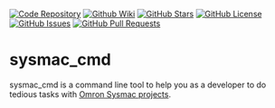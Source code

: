 [//]: # (This file was generated from: doc/template/README.mdt using the documentation_builder package on: 2022-02-21 13:01:48.590029.)
<a id='doc-template-badges-mdt'></a>[![Code Repository](https://img.shields.io/badge/repository-git%20hub-informational)](https://github.com/nils-ten-hoeve/sysmac_cmd)
[![Github Wiki](https://img.shields.io/badge/documentation-wiki-informational)](https://github.com/nils-ten-hoeve/sysmac_cmd/wiki)
[![GitHub Stars](https://img.shields.io/github/stars/nils-ten-hoeve/sysmac_cmd)](https://github.com/nils-ten-hoeve/sysmac_cmd/stargazers)
[![GitHub License](https://img.shields.io/badge/license-MIT-informational)](https://raw.githubusercontent.com/nils-ten-hoeve/sysmac_cmd/main/LICENSE)
[![GitHub Issues](https://img.shields.io/github/issues/nils-ten-hoeve/sysmac_cmd)](https://github.com/nils-ten-hoeve/sysmac_cmd/issues)
[![GitHub Pull Requests](https://img.shields.io/github/issues-pr/nils-ten-hoeve/sysmac_cmd)](https://github.com/nils-ten-hoeve/sysmac_cmd/pulls)

<a id='sysmac-cmd'></a>
# sysmac_cmd
sysmac_cmd is a command line tool to help you as a developer to do tedious
tasks with [Omron Sysmac projects](https://automation.omron.com/en/us/products/family/sysstdio).
